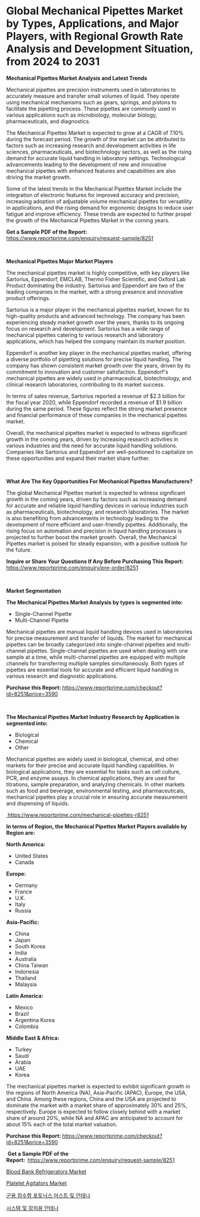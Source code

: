 <p><h1>Global Mechanical Pipettes Market by Types, Applications, and Major Players, with Regional Growth Rate Analysis and Development Situation, from 2024 to 2031</h1></p><p><strong>Mechanical Pipettes Market Analysis and Latest Trends</strong></p>
<p><p>Mechanical pipettes are precision instruments used in laboratories to accurately measure and transfer small volumes of liquid. They operate using mechanical mechanisms such as gears, springs, and pistons to facilitate the pipetting process. These pipettes are commonly used in various applications such as microbiology, molecular biology, pharmaceuticals, and diagnostics.</p><p>The Mechanical Pipettes Market is expected to grow at a CAGR of 7.10% during the forecast period. The growth of the market can be attributed to factors such as increasing research and development activities in life sciences, pharmaceuticals, and biotechnology sectors, as well as the rising demand for accurate liquid handling in laboratory settings. Technological advancements leading to the development of new and innovative mechanical pipettes with enhanced features and capabilities are also driving the market growth.</p><p>Some of the latest trends in the Mechanical Pipettes Market include the integration of electronic features for improved accuracy and precision, increasing adoption of adjustable volume mechanical pipettes for versatility in applications, and the rising demand for ergonomic designs to reduce user fatigue and improve efficiency. These trends are expected to further propel the growth of the Mechanical Pipettes Market in the coming years.</p></p>
<p><strong>Get a Sample PDF of the Report:&nbsp;</strong> <a href="https://www.reportprime.com/enquiry/request-sample/8251">https://www.reportprime.com/enquiry/request-sample/8251</a></p>
<p>&nbsp;</p>
<p><strong>Mechanical Pipettes Major Market Players</strong></p>
<p><p>The mechanical pipettes market is highly competitive, with key players like Sartorius, Eppendorf, EMCLAB, Thermo Fisher Scientific, and Oxford Lab Product dominating the industry. Sartorius and Eppendorf are two of the leading companies in the market, with a strong presence and innovative product offerings.</p><p>Sartorius is a major player in the mechanical pipettes market, known for its high-quality products and advanced technology. The company has been experiencing steady market growth over the years, thanks to its ongoing focus on research and development. Sartorius has a wide range of mechanical pipettes catering to various research and laboratory applications, which has helped the company maintain its market position.</p><p>Eppendorf is another key player in the mechanical pipettes market, offering a diverse portfolio of pipetting solutions for precise liquid handling. The company has shown consistent market growth over the years, driven by its commitment to innovation and customer satisfaction. Eppendorf's mechanical pipettes are widely used in pharmaceutical, biotechnology, and clinical research laboratories, contributing to its market success.</p><p>In terms of sales revenue, Sartorius reported a revenue of $2.3 billion for the fiscal year 2020, while Eppendorf recorded a revenue of $1.9 billion during the same period. These figures reflect the strong market presence and financial performance of these companies in the mechanical pipettes market.</p><p>Overall, the mechanical pipettes market is expected to witness significant growth in the coming years, driven by increasing research activities in various industries and the need for accurate liquid handling solutions. Companies like Sartorius and Eppendorf are well-positioned to capitalize on these opportunities and expand their market share further.</p></p>
<p>&nbsp;</p>
<p><strong>What Are The Key Opportunities For Mechanical Pipettes Manufacturers?</strong></p>
<p><p>The global Mechanical Pipettes market is expected to witness significant growth in the coming years, driven by factors such as increasing demand for accurate and reliable liquid handling devices in various industries such as pharmaceuticals, biotechnology, and research laboratories. The market is also benefiting from advancements in technology leading to the development of more efficient and user-friendly pipettes. Additionally, the rising focus on automation and precision in liquid handling processes is projected to further boost the market growth. Overall, the Mechanical Pipettes market is poised for steady expansion, with a positive outlook for the future.</p></p>
<p><strong>Inquire or Share Your Questions If Any Before Purchasing This Report:</strong> <a href="https://www.reportprime.com/enquiry/pre-order/8251">https://www.reportprime.com/enquiry/pre-order/8251</a></p>
<p>&nbsp;</p>
<p><strong>Market Segmentation</strong></p>
<p><strong>The Mechanical Pipettes Market Analysis by types is segmented into:</strong></p>
<p><ul><li>Single-Channel Pipette</li><li>Multi-Channel Pipette</li></ul></p>
<p><p>Mechanical pipettes are manual liquid handling devices used in laboratories for precise measurement and transfer of liquids. The market for mechanical pipettes can be broadly categorized into single-channel pipettes and multi-channel pipettes. Single-channel pipettes are used when dealing with one sample at a time, while multi-channel pipettes are equipped with multiple channels for transferring multiple samples simultaneously. Both types of pipettes are essential tools for accurate and efficient liquid handling in various research and diagnostic applications.</p></p>
<p><strong>Purchase this Report:&nbsp;</strong><a href="https://www.reportprime.com/checkout?id=8251&price=3590">https://www.reportprime.com/checkout?id=8251&price=3590</a></p>
<p>&nbsp;</p>
<p><strong>The Mechanical Pipettes Market Industry Research by Application is segmented into:</strong></p>
<p><ul><li>Biological</li><li>Chemical</li><li>Other</li></ul></p>
<p><p>Mechanical pipettes are widely used in biological, chemical, and other markets for their precise and accurate liquid handling capabilities. In biological applications, they are essential for tasks such as cell culture, PCR, and enzyme assays. In chemical applications, they are used for titrations, sample preparation, and analyzing chemicals. In other markets such as food and beverage, environmental testing, and pharmaceuticals, mechanical pipettes play a crucial role in ensuring accurate measurement and dispensing of liquids.</p></p>
<p><a href="https://www.reportprime.com/mechanical-pipettes-r8251">&nbsp;https://www.reportprime.com/mechanical-pipettes-r8251</a></p>
<p><strong>In terms of Region, the Mechanical Pipettes Market Players available by Region are:</strong></p>
<p>
    <p> <strong> North America: </strong>
        <ul>
            <li>United States</li>
            <li>Canada</li>
        </ul>
        </p> 
    <p> <strong> Europe: </strong>
        <ul>
            <li>Germany</li>
            <li>France</li>
            <li>U.K.</li>
            <li>Italy</li>
            <li>Russia</li>
        </ul>
        </p> 
    <p> <strong> Asia-Pacific: </strong>
        <ul>
            <li>China</li>
            <li>Japan</li>
            <li>South Korea</li>
            <li>India</li>
            <li>Australia</li>
            <li>China Taiwan</li>
            <li>Indonesia</li>
            <li>Thailand</li>
            <li>Malaysia</li>
        </ul>
        </p> 
    <p> <strong> Latin America: </strong>
        <ul>
            <li>Mexico</li>
            <li>Brazil</li>
            <li>Argentina Korea</li>
            <li>Colombia</li>
        </ul>
        </p> 
    <p> <strong> Middle East & Africa: </strong>
        <ul>
            <li>Turkey</li>
            <li>Saudi</li>
            <li>Arabia</li>
            <li>UAE</li>
            <li>Korea</li>
        </ul>
    </p>
    </p>
<p><p>The mechanical pipettes market is expected to exhibit significant growth in the regions of North America (NA), Asia-Pacific (APAC), Europe, the USA, and China. Among these regions, China and the USA are projected to dominate the market with a market share of approximately 30% and 25%, respectively. Europe is expected to follow closely behind with a market share of around 20%, while NA and APAC are anticipated to account for about 15% each of the total market valuation.</p></p>
<p><strong>Purchase this Report: </strong><a href="https://www.reportprime.com/checkout?id=8251&price=3590">https://www.reportprime.com/checkout?id=8251&price=3590</a></p>
<p>&nbsp;<strong>Get a Sample PDF of the Report:&nbsp;&nbsp;</strong><a href="https://www.reportprime.com/enquiry/request-sample/8251">https://www.reportprime.com/enquiry/request-sample/8251</a></p>
<p><strong></strong></p>
<p><p><a href="https://github.com/ctanaka235/Market-Research-Report-List-1/blob/main/blood-bank-refrigerators-market.md">Blood Bank Refrigerators Market</a></p><p><a href="https://github.com/fkhcgcyl33/Market-Research-Report-List-1/blob/main/platelet-agitators-market.md">Platelet Agitators Market</a></p><p><a href="https://github.com/kein8762/Market-Research-Report-List-2/blob/main/789126087462.md">군용 잠수함 포토닉스 마스트 및 안테나</a></p><p><a href="https://github.com/erwindropdead54/Market-Research-Report-List-1/blob/main/656781387463.md">시스템 및 장치용 안테나</a></p></p>